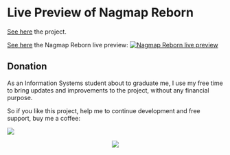 # Live Preview of Nagmap Reborn

[See here](https://github.com/jocafamaka/NagmapReborn) the project.

[See here](https://jocafamaka.github.io) the Nagmap Reborn live preview:
[![Nagmap Reborn live preview](https://i.imgur.com/sTG8YBV.jpg)](https://jocafamaka.github.io)

## Donation
As an Information Systems student about to graduate me, I use my free time to bring updates and improvements to the project, without any financial purpose.

So if you like this project, help me to continue development and free support, buy me a coffee:

[![](https://www.paypalobjects.com/en_US/i/btn/btn_donateCC_LG.gif)](https://www.paypal.com/cgi-bin/webscr?cmd=_donations&business=G6E995UWUM2J6&item_name=Buy+me+a+coffee&currency_code=BRL&source=url)

<p align="center"> 
    <img src="https://media.giphy.com/media/UqTEN18TcQniWLWQBM/giphy.gif">
</p>
